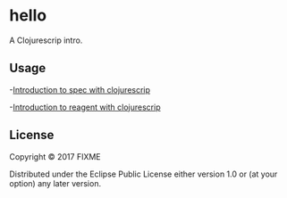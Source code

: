 # hello

A Clojurescrip intro.

## Usage

  -[Introduction to spec with clojurescrip](doc/intro.md)
  
  -[Introduction to reagent with clojurescrip](doc/reagent.md)

## License

Copyright © 2017 FIXME

Distributed under the Eclipse Public License either version 1.0 or (at
your option) any later version.
